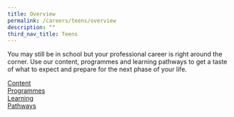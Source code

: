 ```yaml
---
title: Overview
permalink: /careers/teens/overview
description: ""
third_nav_title: Teens
---
```

You may still be in school but your professional career is right around the corner. Use our content, programmes and learning pathways to get a taste of what to expect and prepare for the next phase of your life.

<div class="row is-multiline">
  <div class="col is-one-third">
    <div class="clickbox is-pink-ruby">
      <a href="/careers/teens/content">
        <span>Content</span>
      </a>
    </div>
  </div>
  <div class="col is-one-third">
    <div class="clickbox is-pink-ruby">
      <a href="/careers/teens/programmes">
        <span>Programmes</span>
      </a>
    </div>
  </div>
  <div class="col is-one-third">
    <div class="clickbox is-pink-ruby">
      <a href="/careers/teens/learning-pathways">
        <span>Learning<br>Pathways</span>
      </a>
    </div>
  </div>
</div>